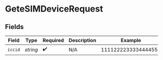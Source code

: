 # GeteSIMDeviceRequest


## Fields

| Field               | Type                | Required            | Description         | Example             |
| ------------------- | ------------------- | ------------------- | ------------------- | ------------------- |
| `iccid`             | *string*            | :heavy_check_mark:  | N/A                 | 1111222233334444555 |